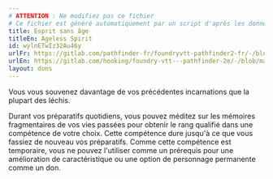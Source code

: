 ```yaml
---
# ATTENTION : Ne modifiez pas ce fichier
# Ce fichier est généré automatiquement par un script d'après les données du module Foundry VTT officiel et de sa traduction
title: Esprit sans âge
titleEn: Ageless Spirit
id: wylnETwIz32Au46y
urlFr: https://gitlab.com/pathfinder-fr/foundryvtt-pathfinder2-fr/-/blob/master/data/feats/wylnETwIz32Au46y.htm
urlEn: https://gitlab.com/hooking/foundry-vtt---pathfinder-2e/-/blob/master/packs/data/feats.db/ageless-spirit.json
layout: dons
---
```

Vous vous souvenez davantage de vos précédentes incarnations que la plupart des léchis.

Durant vos préparatifs quotidiens, vous pouvez méditez sur les mémoires fragmentaires de vos vies passées pour obtenir le rang qualifié dans une compétence de votre choix. Cette compétence dure jusqu'à ce que vous fassiez de nouveau vos préparatifs. Comme cette compétence est temporaire, vous ne pouvez l'utiliser comme un prérequis pour une amélioration de caractéristique ou une option de personnage permanente comme un don.
